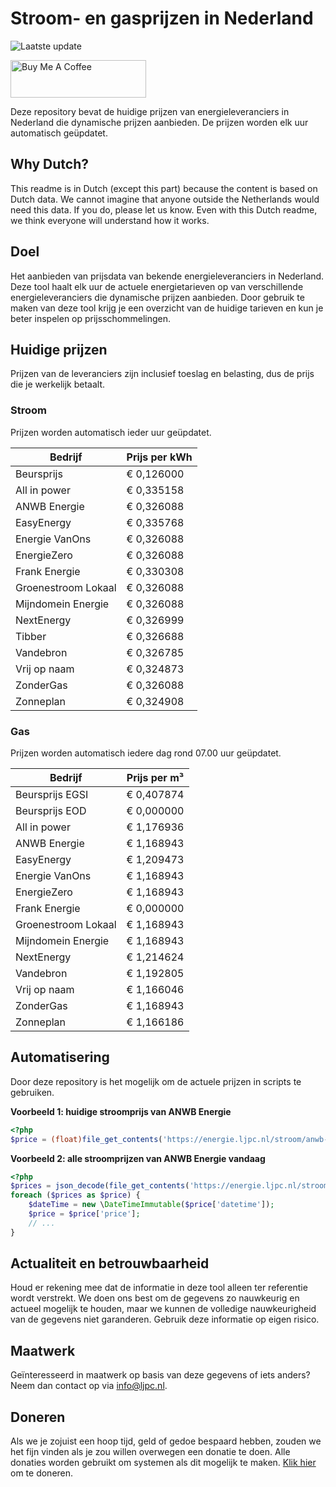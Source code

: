 # Stroom- en gasprijzen in Nederland

![Laatste update](https://img.shields.io/badge/laatste%20update-2023--11--12%2019%3A00%20CET-brightgreen)

<a href="https://www.buymeacoffee.com/Lars-" target="_blank"><img src="https://cdn.buymeacoffee.com/buttons/v2/default-orange.png" alt="Buy Me A Coffee" height="60" style="height: 60px !important;width: 217px !important;" ></a>

Deze repository bevat de huidige prijzen van energieleveranciers in Nederland die dynamische prijzen aanbieden. De prijzen worden elk uur automatisch geüpdatet.

## Why Dutch?

This readme is in Dutch (except this part) because the content is based on Dutch data. We cannot imagine that anyone outside the Netherlands would need this data. If you do, please let us know. Even with this Dutch readme, we think
everyone will understand how it works.

## Doel

Het aanbieden van prijsdata van bekende energieleveranciers in Nederland. Deze tool haalt elk uur de actuele energietarieven op van verschillende energieleveranciers die dynamische prijzen aanbieden. Door gebruik te maken van deze tool
krijg je een overzicht van de huidige tarieven en kun je beter inspelen op prijsschommelingen.

## Huidige prijzen

Prijzen van de leveranciers zijn inclusief toeslag en belasting, dus de prijs die je werkelijk betaalt.

### Stroom

Prijzen worden automatisch ieder uur geüpdatet.

 Bedrijf | Prijs per kWh 
---------|---------------
Beursprijs | € 0,126000
All in power | € 0,335158
ANWB Energie | € 0,326088
EasyEnergy | € 0,335768
Energie VanOns | € 0,326088
EnergieZero | € 0,326088
Frank Energie | € 0,330308
Groenestroom Lokaal | € 0,326088
Mijndomein Energie | € 0,326088
NextEnergy | € 0,326999
Tibber | € 0,326688
Vandebron | € 0,326785
Vrij op naam | € 0,324873
ZonderGas | € 0,326088
Zonneplan | € 0,324908


### Gas

Prijzen worden automatisch iedere dag rond 07.00 uur geüpdatet.

 Bedrijf | Prijs per m³ 
---------|--------------
Beursprijs EGSI | € 0,407874
Beursprijs EOD | € 0,000000
All in power | € 1,176936
ANWB Energie | € 1,168943
EasyEnergy | € 1,209473
Energie VanOns | € 1,168943
EnergieZero | € 1,168943
Frank Energie | € 0,000000
Groenestroom Lokaal | € 1,168943
Mijndomein Energie | € 1,168943
NextEnergy | € 1,214624
Vandebron | € 1,192805
Vrij op naam | € 1,166046
ZonderGas | € 1,168943
Zonneplan | € 1,166186


## Automatisering

Door deze repository is het mogelijk om de actuele prijzen in scripts te gebruiken.

**Voorbeeld 1: huidige stroomprijs van ANWB Energie**

```php
<?php
$price = (float)file_get_contents('https://energie.ljpc.nl/stroom/anwb-energie-nu.txt');

```

**Voorbeeld 2: alle stroomprijzen van ANWB Energie vandaag**

```php
<?php
$prices = json_decode(file_get_contents('https://energie.ljpc.nl/stroom/all-in-power-vandaag.json'),true);
foreach ($prices as $price) {
    $dateTime = new \DateTimeImmutable($price['datetime']);
    $price = $price['price'];
    // ...
}
```

## Actualiteit en betrouwbaarheid

Houd er rekening mee dat de informatie in deze tool alleen ter referentie wordt verstrekt. We doen ons best om de gegevens zo nauwkeurig en actueel mogelijk te houden, maar we kunnen de volledige nauwkeurigheid van de gegevens niet
garanderen. Gebruik deze informatie op eigen risico.

## Maatwerk

Geïnteresseerd in maatwerk op basis van deze gegevens of iets anders? Neem dan contact op
via [info@ljpc.nl](mailto:info@ljpc.nl?subject=Energie%20prijzen).

## Doneren

Als we je zojuist een hoop tijd, geld of gedoe bespaard hebben, zouden we het fijn vinden als je zou willen overwegen een
donatie te doen. Alle donaties worden gebruikt om systemen als dit mogelijk te
maken. [Klik hier](https://www.buymeacoffee.com/Lars-) om te doneren.
